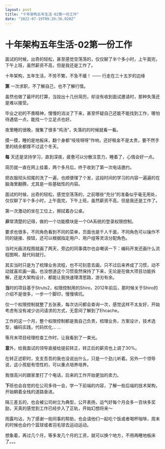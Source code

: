 ```yaml
---
layout: post
title: "十年架构五年生活-02第一份工作"
date: "2022-07-19T09:20:36.020Z"
---
```

十年架构五年生活-02第一份工作
================

面试的时候，出奇的轻松，甚至感觉空荡荡的，仅仅聊了半个多小时，上午面完，下午上班，虽然薪资不高，但是我还是工作了。

十年架构，五年生活，不劳不繁，不急不缓！ —— 行走在三十五岁的边缘

**第** 一次求职，不了解自己，也不了解行情。

虽然也做了最坏的打算，当投出十几份简历，却没有收到面试邀请时，那种失落还是难以接受。

毕业之初的不畏精神，慢慢的消淡了下来，甚至怀疑自己还能不能找到工作，哪怕待遇低一点，能找一个立足点也好。

夜里睡的很晚，搜集了很多“鸡汤”，失落的的时候就看一看。

摸一摸，睡的是地板床，翻个身都“吱吱呀呀”作响，还好租金不是太贵，要不然手里的结余都撑不过这个冬天。

**每** 天还是坚持学习，直到深夜，疲惫可以分散注意力，睡着了，心情会好一点。

简历就一直在网上挂着，两个多月后，终于收到了第一次电话邀约。

把衣服彻头彻尾的洗了一遍，也顺便理了个发，这段时间的学习的内容一遍遍的在脑海里翻腾，尤其是一些基础性的内容。

面试的时候，出奇的轻松，感觉空荡荡的，之前哪些“充分”的准备似乎毫无用处，仅仅聊了半个多小时，上午面完，下午上班，虽然薪资不高，但是我还是工作了。

第一次激动的坐在工位上，擦拭着办公桌。

**非**常清楚的记得，做的一个功能模块是一个OA系统的登录权限控制。

要求也很多，不同角色看到不同的菜单，页面也是千人千面，不同角色可以操作不同的链接、按钮，还可以根据指定用户、用户组等灵活分配角色。

当时光画流程图就画了两天，旁边的同事偶尔也会嘲讽一下：编码开发还画什么流程图啊，敲代码就行。

其实当时只是为了梳理业务流程，也不可刻意去画，只不过后来养成了习惯，动不动就喜欢画一画。也没想道这个习惯竟然保持了下来，无论是在做大项目功能拆解，还是大架构设计，都能让我快速理清思路，游刃有余。

**当**时的项目基于Struts2，权限控制用的Shiro，2012年前后，那时候关于Shiro的介绍不是很多，一步一个脚印，慢慢填坑。

仅一个权限控制就整了五张表，每次访问都会查询一次，感觉这样不太友好，开始考虑有没有减少访问请求的方式，无意间了解到了Ehcache。

工作的这一个月，整个权限控制都是我自己负责，梳理业务，方案设计，技术选型，编码实践，代码优化... ...

等月末项目经理检查工作时，让我看到了一束光。

**意**外，给我面试的领导直接给提前转正，转正后的薪资也上调了30%。

在转正述职时，支支吾吾的我也没说出什么，只是一个劲儿听着。另外一个领导说，这小孩挺有悟性的，可以重点培养培养。

我很高兴的跟家里打了个电话，后来的工作开始更加的卖力。

**下**班也会自觉的在公司多待一会，学一下前端的内容，了解一些后端的技术架构，开始朝着全栈的道路奋进。

隔三差五的，也会被公司树立为典型，公开表扬，运气好每个月会多一百块多奖励，天真的感觉到工作已经步入了正轨，开始幻想将来～

雨露均沾，为了感谢一些同事的帮助，也会请他们一起吃个饭或者喝杯咖啡，周末的时候也会约个篮球或者羽毛球去运动运动。

想象着，再过几个月，等多发几个月的工资，就可以换个地方，不用再睡地板床了。。。